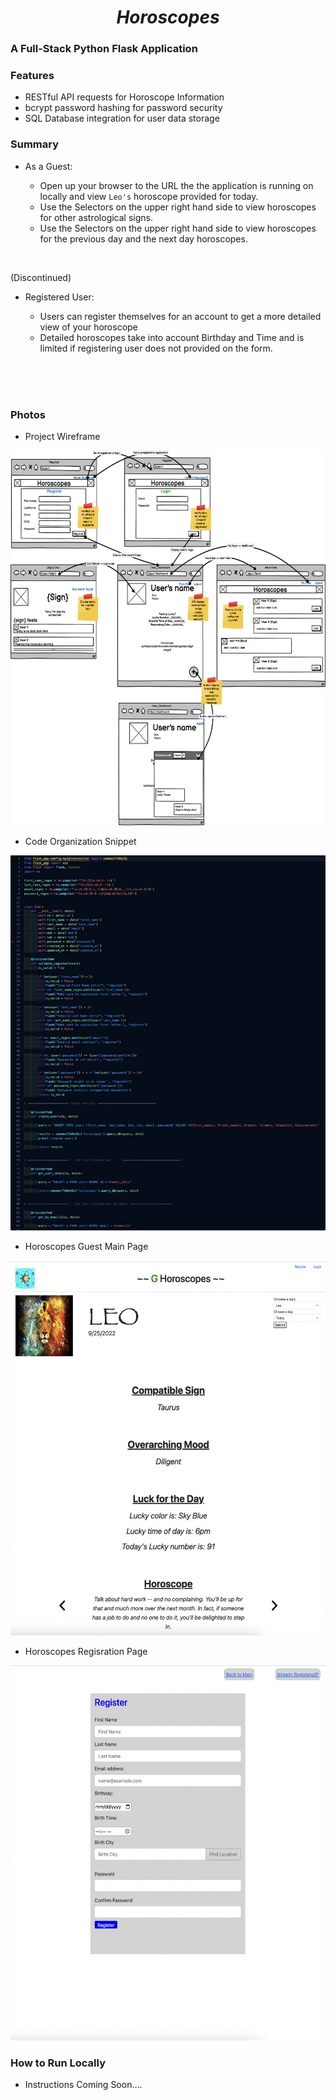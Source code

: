 <h1 align="center"><em><strong> Horoscopes </strong></em></h1>

### A Full-Stack Python Flask Application

### Features

- RESTful API requests for Horoscope Information
- bcrypt password hashing for password security
- SQL Database integration for user data storage

### Summary

- As a Guest: 
    
    - Open up your browser to the URL the the application is running on locally and view `Leo's` horoscope provided for today.
    -  Use the  Selectors on the upper right hand side to view horoscopes for other astrological signs.
    -  Use the  Selectors on the upper right hand side to view horoscopes for the previous day and the next day horoscopes.
<br/>

(Discontinued)
- Registered User: 

    - Users can register themselves for an account to get a more detailed view of your horoscope
    - Detailed horoscopes take into account Birthday and Time and is limited if registering user does not provided on the form.
<br/>
<br/>
<br/>

### Photos

- Project Wireframe
<img style="width: 600px; height: 600px" alt="Application Wireframe" src="application_Images/horoscope_wireframe.png">

- Code Organization Snippet
<img style="width: 600px; height: 600px" alt="Application Wireframe" src="application_Images/horoscopes_code.png">

- Horoscopes Guest Main Page
<img style="width: 600px; height: 600px" alt="Application Wireframe" src="application_Images/horoscopes_main.png">

- Horoscopes Regisration Page
<img style="width: 600px; height: 600px" alt="Application Wireframe" src="application_Images/horoscopes_registration.png">

### How to Run Locally

- Instructions Coming Soon....
